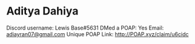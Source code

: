 # Aditya Dahiya

Discord username: Lewis Base#5631
DMed a POAP: Yes
Email: adiayran07@gmail.com
Unique POAP Link: http://POAP.xyz/claim/u6cidc